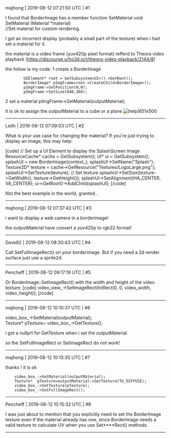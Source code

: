 majhong | 2019-08-12 07:21:50 UTC | #1

I found that BorderImage has a member function SetMaterial
	void SetMaterial (Material *material)  
	//Set material for custom rendering.

I got an incorrect display (probably a small part of the texture)  when i had set a  material for it.

the material is a video frame (yuv420p piexl format)   refferd to  Theora video playback (https://discourse.urho3d.io/t/theora-video-playback/2144/8)

the follow is my code:
1 create a  BorderImage

            UIElement* root = GetSubsystem<UI>()->GetRoot();
            BorderImage* pImgFrame=root->CreateChild<BorderImage>();
            pImgFrame->SetPosition(0,0);
            pImgFrame->SetSize(640,360);

2 set a material
            pImgFrame->SetMaterial(outputMaterial);

It is ok to assign the outputMaterial to a cube or a plane.![help|651x500](upload://cALgH1GVbwImyrFHJMTVSFltPeX.jpeg)

-------------------------

Leith | 2019-08-12 07:09:03 UTC | #2

What is your use case for changing the material?
If you're just trying to display an image, this may help:

[code]
            // Set up a UI Element to display the SplashScreen Image
            ResourceCache* cache = GetSubsystem<ResourceCache>();
            UI* ui = GetSubsystem<UI>();
            splashUI = new BorderImage(context_);
            splashUI->SetName("Splash");
            Texture2D* texture = cache->GetResource<Texture2D>("Textures/LogoLarge.png");
            splashUI->SetTexture(texture); // Set texture
            splashUI->SetSize(texture->GetWidth(), texture->GetHeight());
            splashUI->SetAlignment(HA_CENTER, VA_CENTER);
            ui->GetRoot()->AddChild(splashUI);
[/code]

Not the best example in the world, granted..

-------------------------

majhong | 2019-08-12 07:37:42 UTC | #3

i want to display a web camera in a borderimage!

the outputMaterial have convert a yuv420p to rgb32  format!

-------------------------

Dave82 | 2019-08-12 08:30:43 UTC | #4

Call SetFullImageRect() on your borderimage. But if you need a 2d render surface just use a sprite2d.

-------------------------

Pencheff | 2019-08-12 09:17:19 UTC | #5

Or BorderImage::SetImageRect() with the width and height of the video texture:
[code]
video_view_->SetImageRect(IntRect(0, 0, video_width, video_height));
[/code]

-------------------------

majhong | 2019-08-12 10:10:37 UTC | #6




video_box_->SetMaterial(outputMaterial);        
Texture*  pTexture= video_box_->GetTexture();

i got a nullprt for  GetTexture when i set the outputMaterial.

so the SetFullImageRect or SetImageRect do not work!

-------------------------

majhong | 2019-08-12 10:13:35 UTC | #7

thanks !
it is ok


        video_box_->SetMaterial(outputMaterial);
        Texture*  pTexture=outputMaterial->GetTexture(TU_DIFFUSE);
        video_box_->SetTexture(pTexture);
        video_box_->SetFullImageRect();

-------------------------

Pencheff | 2019-08-12 10:15:32 UTC | #8

I was just about to mention that you explicitly need to set the BorderImage texture even if the material already has one, since BorderImage needs a valid texture to calculate UV when you use Set****Rect() methods.

-------------------------

